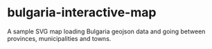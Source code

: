 # bulgaria-interactive-map
A sample SVG map loading Bulgaria geojson data and going between provinces, municipalities and towns.
